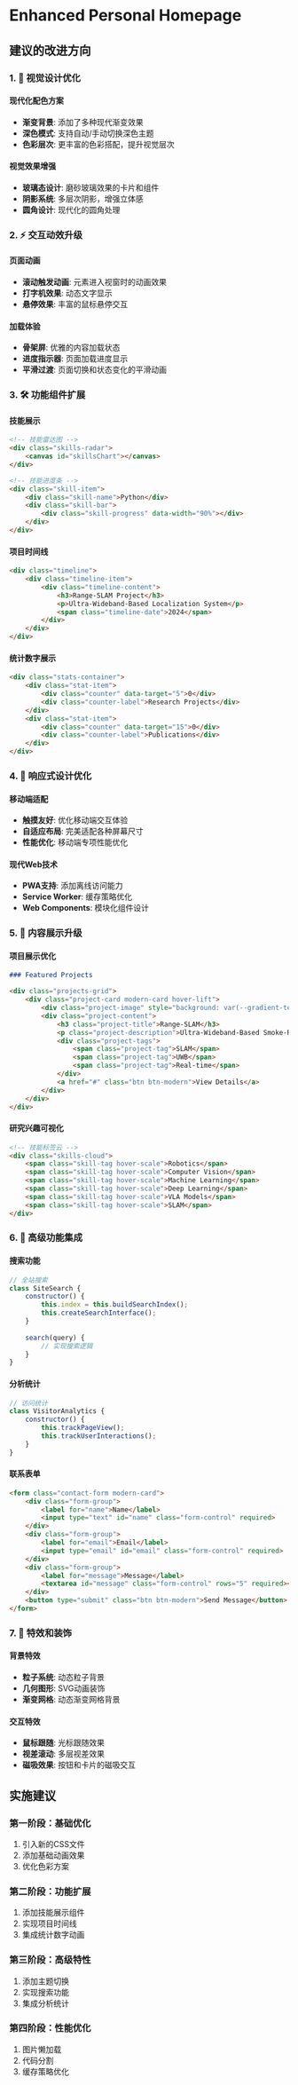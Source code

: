 # Enhanced Personal Homepage

## 建议的改进方向

### 1. 🎨 视觉设计优化

#### 现代化配色方案
- **渐变背景**: 添加了多种现代渐变效果
- **深色模式**: 支持自动/手动切换深色主题
- **色彩层次**: 更丰富的色彩搭配，提升视觉层次

#### 视觉效果增强
- **玻璃态设计**: 磨砂玻璃效果的卡片和组件
- **阴影系统**: 多层次阴影，增强立体感
- **圆角设计**: 现代化的圆角处理

### 2. ⚡ 交互动效升级

#### 页面动画
- **滚动触发动画**: 元素进入视窗时的动画效果
- **打字机效果**: 动态文字显示
- **悬停效果**: 丰富的鼠标悬停交互

#### 加载体验
- **骨架屏**: 优雅的内容加载状态
- **进度指示器**: 页面加载进度显示
- **平滑过渡**: 页面切换和状态变化的平滑动画

### 3. 🛠️ 功能组件扩展

#### 技能展示
```html
<!-- 技能雷达图 -->
<div class="skills-radar">
    <canvas id="skillsChart"></canvas>
</div>

<!-- 技能进度条 -->
<div class="skill-item">
    <div class="skill-name">Python</div>
    <div class="skill-bar">
        <div class="skill-progress" data-width="90%"></div>
    </div>
</div>
```

#### 项目时间线
```html
<div class="timeline">
    <div class="timeline-item">
        <div class="timeline-content">
            <h3>Range-SLAM Project</h3>
            <p>Ultra-Wideband-Based Localization System</p>
            <span class="timeline-date">2024</span>
        </div>
    </div>
</div>
```

#### 统计数字展示
```html
<div class="stats-container">
    <div class="stat-item">
        <div class="counter" data-target="5">0</div>
        <div class="counter-label">Research Projects</div>
    </div>
    <div class="stat-item">
        <div class="counter" data-target="15">0</div>
        <div class="counter-label">Publications</div>
    </div>
</div>
```

### 4. 📱 响应式设计优化

#### 移动端适配
- **触摸友好**: 优化移动端交互体验
- **自适应布局**: 完美适配各种屏幕尺寸
- **性能优化**: 移动端专项性能优化

#### 现代Web技术
- **PWA支持**: 添加离线访问能力
- **Service Worker**: 缓存策略优化
- **Web Components**: 模块化组件设计

### 5. 🎯 内容展示升级

#### 项目展示优化
```markdown
### Featured Projects

<div class="projects-grid">
    <div class="project-card modern-card hover-lift">
        <div class="project-image" style="background: var(--gradient-tech);"></div>
        <div class="project-content">
            <h3 class="project-title">Range-SLAM</h3>
            <p class="project-description">Ultra-Wideband-Based Smoke-Resistant Real-Time Localization and Mapping</p>
            <div class="project-tags">
                <span class="project-tag">SLAM</span>
                <span class="project-tag">UWB</span>
                <span class="project-tag">Real-time</span>
            </div>
            <a href="#" class="btn btn-modern">View Details</a>
        </div>
    </div>
</div>
```

#### 研究兴趣可视化
```html
<!-- 技能标签云 -->
<div class="skills-cloud">
    <span class="skill-tag hover-scale">Robotics</span>
    <span class="skill-tag hover-scale">Computer Vision</span>
    <span class="skill-tag hover-scale">Machine Learning</span>
    <span class="skill-tag hover-scale">Deep Learning</span>
    <span class="skill-tag hover-scale">VLA Models</span>
    <span class="skill-tag hover-scale">SLAM</span>
</div>
```

### 6. 🔧 高级功能集成

#### 搜索功能
```javascript
// 全站搜索
class SiteSearch {
    constructor() {
        this.index = this.buildSearchIndex();
        this.createSearchInterface();
    }
    
    search(query) {
        // 实现搜索逻辑
    }
}
```

#### 分析统计
```javascript
// 访问统计
class VisitorAnalytics {
    constructor() {
        this.trackPageView();
        this.trackUserInteractions();
    }
}
```

#### 联系表单
```html
<form class="contact-form modern-card">
    <div class="form-group">
        <label for="name">Name</label>
        <input type="text" id="name" class="form-control" required>
    </div>
    <div class="form-group">
        <label for="email">Email</label>
        <input type="email" id="email" class="form-control" required>
    </div>
    <div class="form-group">
        <label for="message">Message</label>
        <textarea id="message" class="form-control" rows="5" required></textarea>
    </div>
    <button type="submit" class="btn btn-modern">Send Message</button>
</form>
```

### 7. 🎪 特效和装饰

#### 背景特效
- **粒子系统**: 动态粒子背景
- **几何图形**: SVG动画装饰
- **渐变网格**: 动态渐变网格背景

#### 交互特效
- **鼠标跟随**: 光标跟随效果
- **视差滚动**: 多层视差效果
- **磁吸效果**: 按钮和卡片的磁吸交互

## 实施建议

### 第一阶段：基础优化
1. 引入新的CSS文件
2. 添加基础动画效果
3. 优化色彩方案

### 第二阶段：功能扩展
1. 添加技能展示组件
2. 实现项目时间线
3. 集成统计数字动画

### 第三阶段：高级特性
1. 添加主题切换
2. 实现搜索功能
3. 集成分析统计

### 第四阶段：性能优化
1. 图片懒加载
2. 代码分割
3. 缓存策略优化
